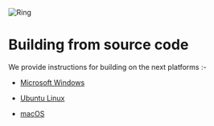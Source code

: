 ![Ring](https://raw.githubusercontent.com/ring-lang/ring/master/marketing/graphics/thering.jpg)
	
# Building from source code

We provide instructions for building on the next platforms :-

-  [Microsoft Windows](README_Windows.md)

-  [Ubuntu Linux](README_UbuntuLinux.md)

-  [macOS](README_macOS.md)
